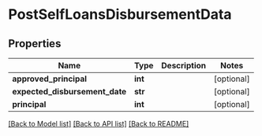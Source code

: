 # PostSelfLoansDisbursementData

## Properties
Name | Type | Description | Notes
------------ | ------------- | ------------- | -------------
**approved_principal** | **int** |  | [optional] 
**expected_disbursement_date** | **str** |  | [optional] 
**principal** | **int** |  | [optional] 

[[Back to Model list]](../README.md#documentation-for-models) [[Back to API list]](../README.md#documentation-for-api-endpoints) [[Back to README]](../README.md)

